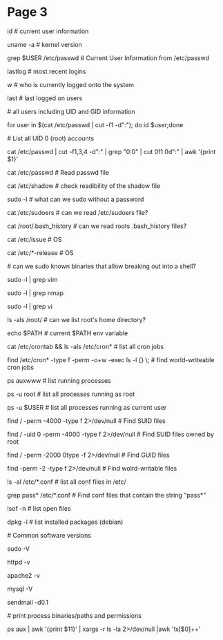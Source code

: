 # Page 3

id # current user information

uname -a # kernel version

grep $USER /etc/passwd # Current User Information from /etc/passwd

lastlog # most recent logins

w # who is currently logged onto the system

last # last logged on users

\# all users including UID and GID information

for user in $(cat /etc/passwd | cut -f1 -d":"); do id $user;done

\# List all UID 0 (root) accounts

cat /etc/passwd | cut -f1,3,4 -d":" | grep "0:0" | cut 0f1 0d":" | awk '{print $1}'

cat /etc/passwd # Read passwd file

cat /etc/shadow # check readibility of the shadow file

sudo -l # what can we sudo without a password

cat /etc/sudoers # can we read /etc/sudoers file?

cat /root/.bash\_history # can we read roots .bash\_history files?

cat /etc/issue # OS

cat /etc/\*-release # OS

\# can we sudo known binaries that allow breaking out into a shell?

sudo -l | grep vim

sudo -l | grep nmap

sudo -l | grep vi

ls -als /root/ # can we list root's home directory?

echo $PATH # current $PATH env variable

cat /etc/crontab && ls -als /etc/cron\* # list all cron jobs

find /etc/cron\* -type f -perm -o+w -exec ls -l {} \\; # find world-writeable cron jobs

ps auxwww # list running processes

ps -u root # list all processes running as root

ps -u $USER # list all processes running as current user

find / -perm -4000 -type f 2>/dev/null # Find SUID files

find / -uid 0 -perm -4000 -type f 2>/dev/null # Find SUID files owned by root

find / -perm -2000 0type -f 2>/dev/null # Find GUID files

find -perm -2 -type f 2>/dev/null # Find wolrd-writable files

ls -al /etc/\*.conf # list all conf files in /etc/

grep pass\* /etc/\*.conf # Find conf files that contain the string "pass\*"

lsof -n # list open files

dpkg -l # list installed packages (debian)

\# Common software versions

sudo -V

httpd -v

apache2 -v

mysql -V

sendmail -d0.1

\# print process binaries/paths and permissions

ps aux | awk '{print $11}' | xargs -r ls -la 2>/dev/null |awk '!x\[$0]++'
